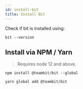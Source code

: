 ```yaml
---
id: install-bit
title: Install Bit
---
```


Check if bit is installed using:

```shell
bit --version
```

## Install via NPM / Yarn

> Requires node 12 and above.

```shell title="Install with NPM"
npm install @teambit/bit --global
```

```shell title="Install with Yarn"
yarn global add @teambit/bit
```

